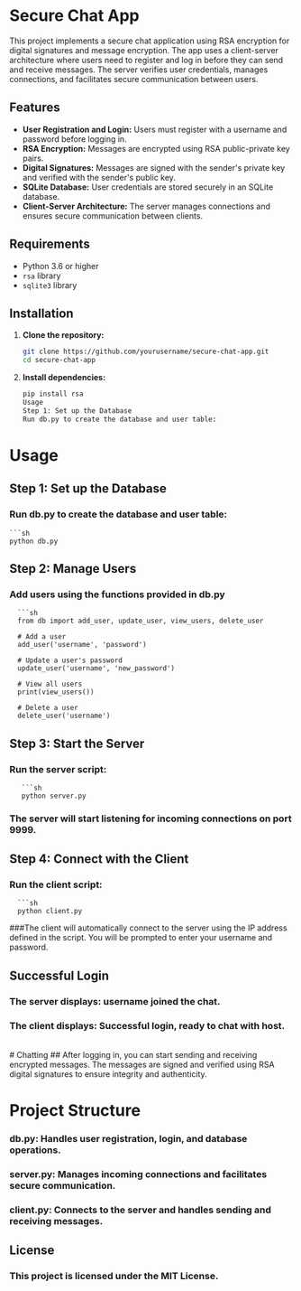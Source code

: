# Secure Chat App

This project implements a secure chat application using RSA encryption for digital signatures and message encryption. The app uses a client-server architecture where users need to register and log in before they can send and receive messages. The server verifies user credentials, manages connections, and facilitates secure communication between users.

## Features

- **User Registration and Login:** Users must register with a username and password before logging in.
- **RSA Encryption:** Messages are encrypted using RSA public-private key pairs.
- **Digital Signatures:** Messages are signed with the sender's private key and verified with the sender's public key.
- **SQLite Database:** User credentials are stored securely in an SQLite database.
- **Client-Server Architecture:** The server manages connections and ensures secure communication between clients.

## Requirements

- Python 3.6 or higher
- `rsa` library
- `sqlite3` library

## Installation

1. **Clone the repository:**
   ```sh
   git clone https://github.com/yourusername/secure-chat-app.git
   cd secure-chat-app
2. **Install dependencies:**
   ```sh
   pip install rsa
   Usage
   Step 1: Set up the Database
   Run db.py to create the database and user table:

# Usage
## Step 1: Set up the Database
### Run db.py to create the database and user table:
    ```sh
    python db.py
## Step 2: Manage Users
### Add users using the functions provided in db.py
      ```sh
      from db import add_user, update_user, view_users, delete_user
   
      # Add a user
      add_user('username', 'password')
      
      # Update a user's password
      update_user('username', 'new_password')
      
      # View all users
      print(view_users())
      
      # Delete a user
      delete_user('username')

 ## Step 3: Start the Server
 ### Run the server script:
       ```sh
       python server.py

### The server will start listening for incoming connections on port 9999.
   
## Step 4: Connect with the Client
### Run the client script:
      ```sh
      python client.py
###The client will automatically connect to the server using the IP address defined in the script. You will be prompted to enter your username and password.

## Successful Login
### The server displays: username joined the chat.
### The client displays: Successful login, ready to chat with host.

<br>
# Chatting
## After logging in, you can start sending and receiving encrypted messages. The messages are signed and verified using RSA digital signatures to ensure integrity and authenticity.

# Project Structure
### <b> db.py: </b> Handles user registration, login, and database operations.
### <b> server.py: </b> Manages incoming connections and facilitates secure communication.
### <b> client.py: </b> Connects to the server and handles sending and receiving messages.

## License
### This project is licensed under the MIT License.

